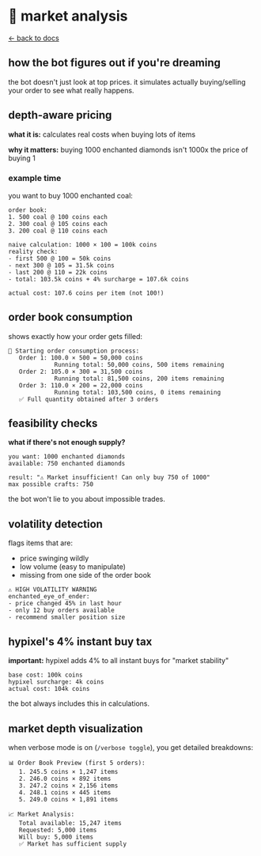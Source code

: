 # 🔬 market analysis

[← back to docs](./README.md)

## how the bot figures out if you're dreaming

the bot doesn't just look at top prices. it simulates actually buying/selling your order to see what really happens.

## depth-aware pricing

**what it is:** calculates real costs when buying lots of items

**why it matters:** buying 1000 enchanted diamonds isn't 1000x the price of buying 1

### example time

you want to buy 1000 enchanted coal:

```
order book:
1. 500 coal @ 100 coins each
2. 300 coal @ 105 coins each  
3. 200 coal @ 110 coins each

naive calculation: 1000 × 100 = 100k coins
reality check:
- first 500 @ 100 = 50k coins
- next 300 @ 105 = 31.5k coins
- last 200 @ 110 = 22k coins
- total: 103.5k coins + 4% surcharge = 107.6k coins

actual cost: 107.6 coins per item (not 100!)
```

## order book consumption

shows exactly how your order gets filled:

```
🔄 Starting order consumption process:
   Order 1: 100.0 × 500 = 50,000 coins
             Running total: 50,000 coins, 500 items remaining
   Order 2: 105.0 × 300 = 31,500 coins
             Running total: 81,500 coins, 200 items remaining
   Order 3: 110.0 × 200 = 22,000 coins
             Running total: 103,500 coins, 0 items remaining
   ✅ Full quantity obtained after 3 orders
```

## feasibility checks

**what if there's not enough supply?**

```
you want: 1000 enchanted diamonds
available: 750 enchanted diamonds

result: "⚠️ Market insufficient! Can only buy 750 of 1000"
max possible crafts: 750
```

the bot won't lie to you about impossible trades.

## volatility detection

flags items that are:
- price swinging wildly
- low volume (easy to manipulate)
- missing from one side of the order book

```
⚠️ HIGH VOLATILITY WARNING
enchanted_eye_of_ender:
- price changed 45% in last hour
- only 12 buy orders available
- recommend smaller position size
```

## hypixel's 4% instant buy tax

**important:** hypixel adds 4% to all instant buys for "market stability"

```
base cost: 100k coins
hypixel surcharge: 4k coins
actual cost: 104k coins
```

the bot always includes this in calculations. 

## market depth visualization

when verbose mode is on (`/verbose toggle`), you get detailed breakdowns:

```
📊 Order Book Preview (first 5 orders):
   1. 245.5 coins × 1,247 items
   2. 246.0 coins × 892 items
   3. 247.2 coins × 2,156 items
   4. 248.1 coins × 445 items
   5. 249.0 coins × 1,891 items

📈 Market Analysis:
   Total available: 15,247 items
   Requested: 5,000 items
   Will buy: 5,000 items
   ✅ Market has sufficient supply
```
